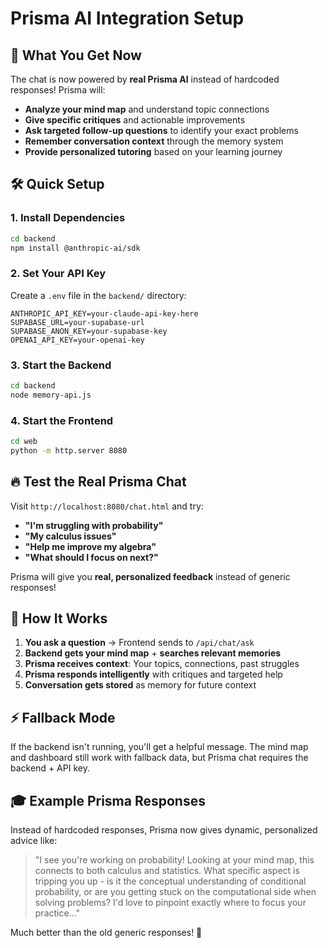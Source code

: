 # Prisma AI Integration Setup

## 🎯 What You Get Now

The chat is now powered by **real Prisma AI** instead of hardcoded responses! Prisma will:

- **Analyze your mind map** and understand topic connections
- **Give specific critiques** and actionable improvements  
- **Ask targeted follow-up questions** to identify your exact problems
- **Remember conversation context** through the memory system
- **Provide personalized tutoring** based on your learning journey

## 🛠️ Quick Setup

### 1. Install Dependencies
```bash
cd backend
npm install @anthropic-ai/sdk
```

### 2. Set Your API Key
Create a `.env` file in the `backend/` directory:
```env
ANTHROPIC_API_KEY=your-claude-api-key-here
SUPABASE_URL=your-supabase-url
SUPABASE_ANON_KEY=your-supabase-key
OPENAI_API_KEY=your-openai-key
```

### 3. Start the Backend
```bash
cd backend
node memory-api.js
```

### 4. Start the Frontend
```bash
cd web
python -m http.server 8080
```

## 🔥 Test the Real Prisma Chat

Visit `http://localhost:8080/chat.html` and try:

- **"I'm struggling with probability"**
- **"My calculus issues"** 
- **"Help me improve my algebra"**
- **"What should I focus on next?"**

Prisma will give you **real, personalized feedback** instead of generic responses!

## 🧠 How It Works

1. **You ask a question** → Frontend sends to `/api/chat/ask`
2. **Backend gets your mind map** + **searches relevant memories**
3. **Prisma receives context**: Your topics, connections, past struggles
4. **Prisma responds intelligently** with critiques and targeted help
5. **Conversation gets stored** as memory for future context

## ⚡ Fallback Mode

If the backend isn't running, you'll get a helpful message. The mind map and dashboard still work with fallback data, but Prisma chat requires the backend + API key.

## 🎓 Example Prisma Responses

Instead of hardcoded responses, Prisma now gives dynamic, personalized advice like:

> "I see you're working on probability! Looking at your mind map, this connects to both calculus and statistics. What specific aspect is tripping you up - is it the conceptual understanding of conditional probability, or are you getting stuck on the computational side when solving problems? I'd love to pinpoint exactly where to focus your practice..."

Much better than the old generic responses! 🚀
